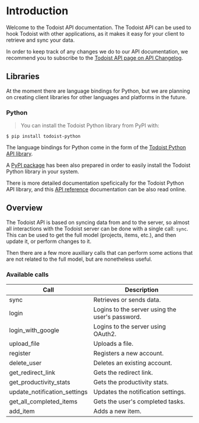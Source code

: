 # Introduction

Welcome to the Todoist API documentation. The Todoist API can be used to hook Todoist with other applications, as it makes it easy for your client to retrieve and sync your data.


In order to keep track of any changes we do to our API documentation, we recommend you to subscribe to the [Todoist API page on API Changelog](https://www.apichangelog.com/api/todoist).

<p><script type="text/javascript" src="//www.apichangelog.com/static/widget/follow.js" api="todoist"></script></p>

## Libraries

At the moment there are language bindings for Python, but we are planning on creating client libraries for other languages and platforms in the future.

### Python

> You can install the Todoist Python library from PyPI with:

```
$ pip install todoist-python
```

The language bindings for Python come in the form of the [Todoist Python API library](https://github.com/Doist/todoist-python).

A [PyPI package](https://pypi.python.org/pypi/todoist-python) has been also prepared in order to easily install the Todoist Python library in your system.

There is more detailed documentation speficically for the Todoist Python API library, and this [API reference](http://todoist-python.readthedocs.org/en/latest/) documentation can be also read online.

## Overview

The Todoist API is based on syncing data from and to the server, so almost all
interactions with the Todoist server can be done with a single call: `sync`.
This can be used to get the full model (projects, items, etc.), and then
update it, or perform changes to it.

Then there are a few more auxiliary calls that can perform some actions that
are not related to the full model, but are nonetheless useful.

### Available calls

Call | Description
---- | -----------
sync | Retrieves or sends data.
login | Logins to the server using the user's password.
login_with_google | Logins to the server using OAuth2.
upload_file | Uploads a file.
register | Registers a new account.
delete_user | Deletes an existing account.
get_redirect_link | Gets the redirect link.
get_productivity_stats | Gets the productivity stats.
update_notification_settings | Updates the notification settings.
get_all_completed_items | Gets the user's completed tasks.
add_item | Adds a new item.

